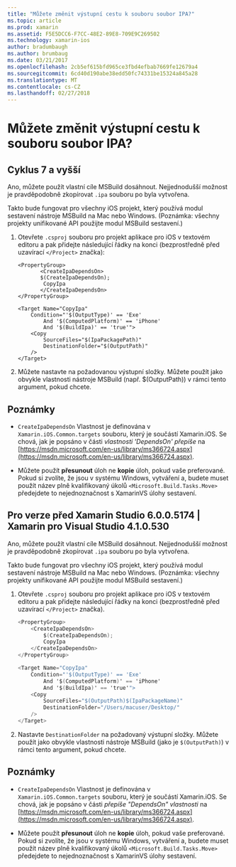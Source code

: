 ```yaml
---
title: "Můžete změnit výstupní cestu k souboru soubor IPA?"
ms.topic: article
ms.prod: xamarin
ms.assetid: F5E5DCC6-F7CC-48E2-89E8-709E9C269502
ms.technology: xamarin-ios
author: bradumbaugh
ms.author: brumbaug
ms.date: 03/21/2017
ms.openlocfilehash: 2cb5ef615bfd965ce3fbd4efbab7669fe12679a4
ms.sourcegitcommit: 6cd40d190abe38edd50fc74331be15324a845a28
ms.translationtype: MT
ms.contentlocale: cs-CZ
ms.lasthandoff: 02/27/2018
---
```

# <a name="can-i-change-the-output-path-of-the-ipa-file"></a>Můžete změnit výstupní cestu k souboru soubor IPA?

## <a name="for-cycle-7-and-higher"></a>Cyklus 7 a vyšší
Ano, můžete použít vlastní cíle MSBuild dosáhnout. Nejjednodušší možnost je pravděpodobně zkopírovat `.ipa` souboru po byla vytvořena.

Takto bude fungovat pro všechny iOS projekt, který používá modul sestavení nástroje MSBuild na Mac nebo Windows. (Poznámka: všechny projekty unifikované API použijte modul MSBuild sestavení.)

1. Otevřete `.csproj` souboru pro projekt aplikace pro iOS v textovém editoru a pak přidejte následující řádky na konci (bezprostředně před uzavírací `</Project>` značka):
    
    ```
    <PropertyGroup>
           <CreateIpaDependsOn>
           $(CreateIpaDependsOn);
            CopyIpa
           </CreateIpaDependsOn>
    </PropertyGroup>
    
    <Target Name="CopyIpa"
        Condition="'$(OutputType)' == 'Exe'
            And '$(ComputedPlatform)' == 'iPhone'
            And '$(BuildIpa)' == 'true'">
        <Copy
            SourceFiles="$(IpaPackagePath)"
            DestinationFolder="$(OutputPath)"
        />
    </Target>
    ```

2. Můžete nastavte na požadovanou výstupní složky. Můžete použít jako obvykle vlastnosti nástroje MSBuild (např. $(OutputPath)) v rámci tento argument, pokud chcete.

## <a name="notes"></a>Poznámky
- `CreateIpaDependsOn` Vlastnost je definována v `Xamarin.iOS.Common.targets` souboru, který je součástí Xamarin.iOS. Se chová, jak je popsáno v části *vlastnosti 'DependsOn' přepíše* na [https://msdn.microsoft.com/en-us/library/ms366724.aspx](https://msdn.microsoft.com/en-us/library/ms366724.aspx).

- Můžete použít **přesunout** úloh ne **kopie** úloh, pokud vaše preferované. Pokud si zvolíte, že jsou v systému Windows, vytváření a, budete muset použít název plně kvalifikovaný úkolů `<Microsoft.Build.Tasks.Move>` předejdete to nejednoznačnost s XamarinVS úlohy sestavení.

## <a name="for-versions-before-xamarin-studio-6005174--xamarin-for-visual-studio-410530"></a>Pro verze před Xamarin Studio 6.0.0.5174 | Xamarin pro Visual Studio 4.1.0.530

Ano, můžete použít vlastní cíle MSBuild dosáhnout. Nejjednodušší možnost je pravděpodobně zkopírovat `.ipa` souboru po byla vytvořena.

Takto bude fungovat pro všechny iOS projekt, který používá modul sestavení nástroje MSBuild na Mac nebo Windows. (Poznámka: všechny projekty unifikované API použijte modul MSBuild sestavení.)

1. Otevřete `.csproj` souboru pro projekt aplikace pro iOS v textovém editoru a pak přidejte následující řádky na konci (bezprostředně před uzavírací `</Project>` značka).

    ```csharp
    <PropertyGroup>
        <CreateIpaDependsOn>
            $(CreateIpaDependsOn);
            CopyIpa
        </CreateIpaDependsOn>
    </PropertyGroup>
    
    <Target Name="CopyIpa"
        Condition="'$(OutputType)' == 'Exe'
            And '$(ComputedPlatform)' == 'iPhone'
            And '$(BuildIpa)' == 'true'">
        <Copy
            SourceFiles="$(OutputPath)$(IpaPackageName)"
            DestinationFolder="/Users/macuser/Desktop/"
        />
    </Target>
    ```

2. Nastavte `DestinationFolder` na požadovaný výstupní složky. Můžete použít jako obvykle vlastnosti nástroje MSBuild (jako je `$(OutputPath)`) v rámci tento argument, pokud chcete.

## <a name="notes"></a>Poznámky
- `CreateIpaDependsOn` Vlastnost je definována v `Xamarin.iOS.Common.targets` souboru, který je součástí Xamarin.iOS. Se chová, jak je popsáno v části *přepíše "DependsOn" vlastnosti* na [https://msdn.microsoft.com/en-us/library/ms366724.aspx](https://msdn.microsoft.com/en-us/library/ms366724.aspx).

- Můžete použít **přesunout** úloh ne **kopie** úloh, pokud vaše preferované. Pokud si zvolíte, že jsou v systému Windows, vytváření a, budete muset použít název plně kvalifikovaný úkolů `<Microsoft.Build.Tasks.Move>` předejdete to nejednoznačnost s XamarinVS úlohy sestavení.
